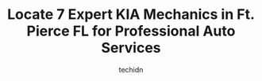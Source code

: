 ---
layout: ampstory
image: https://images.unsplash.com/photo-1488610883421-64eb350d7f12?ixlib=rb-4.0.3&ixid=MnwxMjA3fDB8MHxwaG90by1wYWdlfHx8fGVufDB8fHx8&auto=format&fit=crop&w=640&h=853&q=80
author: techidn
featured: false
description: Experience the excellence of automotive service by visiting the 7 best KIA Mechanic in Ft. Pierce FL, USA. With their expertise, attention to detail, and commitment to customer satisfaction,
title: Locate 7 Expert KIA Mechanics in Ft. Pierce FL for Professional Auto Services
cover:
   title: Locate 7 Expert KIA Mechanics in Ft. Pierce FL for Professional Auto Services
   subtitle: Rickpate
   background: https://images.unsplash.com/photo-1488610883421-64eb350d7f12?ixlib=rb-4.0.3&ixid=MnwxMjA3fDB8MHxwaG90by1wYWdlfHx8fGVufDB8fHx8&auto=format&fit=crop&w=640&h=853&q=80

pages: 
 - layout: thirds
   top: <h1>#1 Z & R Auto Sales</h1>
   bottom: "<p>The best place if you need a car!! They were extremely helpful and worked with what they could! Nice selection of cars. Very thankful to have found them!! Definitely try </p>"
   background: https://www.knot35.com/toplist/wp-content/uploads/2023/06/best-kia-mechanic-1-in-ft-pierce-fl-1685833092.jpeg
   backgroundblur: true
 - layout: thirds
   top: <h1>#2 Affordable Auto Painting & Body Repair</h1>
   bottom: "<p>539 S Market Ave c8, Fort Pierce, FL 34982, United States</p>"
   background: https://www.knot35.com/toplist/wp-content/uploads/2023/06/best-kia-mechanic-2-in-ft-pierce-fl-1685833092.jpeg
   cta:
      link: https://www.knot35.com/toplist/locate-7-expert-kia-mechanics-in-ft-pierce-fl-for-professional-auto-services/
      text: Locate 7 Expert KIA Mechanics in Ft. Pierce FL for Professional Auto Services
 - layout: thirds
   top: <h1>#3 AAMCO Transmissions & Total Car Care</h1>
   bottom: "<p>3821 S US Hwy 1, Fort Pierce, FL 34982, United States</p>"
   background: https://www.knot35.com/toplist/wp-content/uploads/2023/06/best-kia-mechanic-3-in-ft-pierce-fl-1685833093.jpeg
   cta:
      link: https://www.knot35.com/toplist/locate-7-expert-kia-mechanics-in-ft-pierce-fl-for-professional-auto-services/
      text: Locate 7 Expert KIA Mechanics in Ft. Pierce FL for Professional Auto Services
 - layout: thirds
   top: <h1>#4 Mikes Performance Garage</h1>
   bottom: "<p>1390 S 27th St, Fort Pierce, FL 34947, United States</p>"
   background: https://images.unsplash.com/photo-1533735380053-eb8d0759b24a?ixlib=rb-4.0.3&ixid=MnwxMjA3fDB8MHxwaG90by1wYWdlfHx8fGVufDB8fHx8&auto=format&fit=crop&w=640&h=853&q=80
   cta:
      link: https://www.knot35.com/toplist/locate-7-expert-kia-mechanics-in-ft-pierce-fl-for-professional-auto-services/
      text: Locate 7 Expert KIA Mechanics in Ft. Pierce FL for Professional Auto Services
 - layout: thirds
   top: <h1>#5 Dyer Collision Center Fort Pierce</h1>
   bottom: "<p>4200 S US Hwy 1, Fort Pierce, FL 34982, United States</p>"
   background: https://images.unsplash.com/photo-1531169509526-f8f1fdaa4a67?ixlib=rb-4.0.3&ixid=MnwxMjA3fDB8MHxwaG90by1wYWdlfHx8fGVufDB8fHx8&auto=format&fit=crop&w=640&h=853&q=80
   cta:
      link: https://www.knot35.com/toplist/locate-7-expert-kia-mechanics-in-ft-pierce-fl-for-professional-auto-services/
      text: Locate 7 Expert KIA Mechanics in Ft. Pierce FL for Professional Auto Services
 - layout: thirds
   top: <h1>#6 Total Auto Painting and Collision Center</h1>
   bottom: "<p>4672 S US Hwy 1, Fort Pierce, FL 34982, United States</p>"
   background: https://images.unsplash.com/photo-1540457036297-448b6b99e91c?ixlib=rb-4.0.3&ixid=MnwxMjA3fDB8MHxwaG90by1wYWdlfHx8fGVufDB8fHx8&auto=format&fit=crop&w=640&h=853&q=80
   cta:
      link: https://www.knot35.com/toplist/locate-7-expert-kia-mechanics-in-ft-pierce-fl-for-professional-auto-services/
      text: Locate 7 Expert KIA Mechanics in Ft. Pierce FL for Professional Auto Services
 - layout: thirds
   top: <h1>#7 Garber Fort Pierce Collison Center</h1>
   bottom: "<p>5255 US-1 #5, Fort Pierce, FL 34982, United States</p>"
   background: https://images.unsplash.com/photo-1561679660-d00ee1e0dc8e?ixlib=rb-4.0.3&ixid=MnwxMjA3fDB8MHxwaG90by1wYWdlfHx8fGVufDB8fHx8&auto=format&fit=crop&w=640&h=853&q=80
   cta:
      link: https://www.knot35.com/toplist/locate-7-expert-kia-mechanics-in-ft-pierce-fl-for-professional-auto-services/
      text: Locate 7 Expert KIA Mechanics in Ft. Pierce FL for Professional Auto Services
 - layout: thirds
   middle: Continue reading...
   background: https://images.unsplash.com/photo-1549241520-425e3dfc01cb?ixlib=rb-4.0.3&ixid=MnwxMjA3fDB8MHxwaG90by1wYWdlfHx8fGVufDB8fHx8&auto=format&fit=crop&w=640&h=853&q=80
   cta:
      link: https://www.knot35.com/toplist/locate-7-expert-kia-mechanics-in-ft-pierce-fl-for-professional-auto-services/
      text: Locate 7 Expert KIA Mechanics in Ft. Pierce FL for Professional Auto Services
      
---